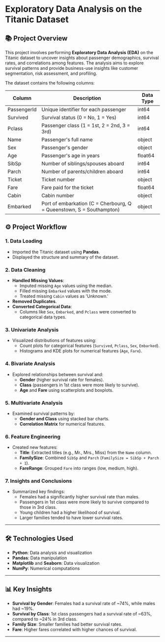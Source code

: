 # Exploratory Data Analysis on the Titanic Dataset

## 📚 Project Overview

This project involves performing **Exploratory Data Analysis (EDA)** on the Titanic dataset to uncover insights about passenger demographics, survival rates, and correlations among features. The analysis aims to explore survival patterns and provide business-use insights like customer segmentation, risk assessment, and profiling.


The dataset contains the following columns:

| Column          | Description                                | Data Type   |
|------------------|--------------------------------------------|-------------|
| PassengerId      | Unique identifier for each passenger      | int64       |
| Survived         | Survival status (0 = No, 1 = Yes)         | int64       |
| Pclass           | Passenger class (1 = 1st, 2 = 2nd, 3 = 3rd)| int64       |
| Name             | Passenger's full name                     | object      |
| Sex              | Passenger's gender                        | object      |
| Age              | Passenger's age in years                  | float64     |
| SibSp            | Number of siblings/spouses aboard         | int64       |
| Parch            | Number of parents/children aboard         | int64       |
| Ticket           | Ticket number                             | object      |
| Fare             | Fare paid for the ticket                  | float64     |
| Cabin            | Cabin number                              | object      |
| Embarked         | Port of embarkation (C = Cherbourg, Q = Queenstown, S = Southampton)| object |


## ⚙️ Project Workflow

### 1. Data Loading
- Imported the Titanic dataset using **Pandas**.
- Displayed the structure and summary of the dataset.

### 2. Data Cleaning
- **Handled Missing Values**:
  - Imputed missing `Age` values using the median.
  - Filled missing `Embarked` values with the mode.
  - Treated missing `Cabin` values as 'Unknown.'
- **Removed Duplicates**.
- **Converted Categorical Data**:
  - Columns like `Sex`, `Embarked`, and `Pclass` were converted to categorical data types.

### 3. Univariate Analysis
- Visualized distributions of features using:
  - Count plots for categorical features (`Survived`, `Pclass`, `Sex`, `Embarked`).
  - Histograms and KDE plots for numerical features (`Age`, `Fare`).

### 4. Bivariate Analysis
- Explored relationships between survival and:
  - **Gender** (higher survival rate for females).
  - **Class** (passengers in 1st class were more likely to survive).
  - **Age** and **Fare** using scatterplots and boxplots.

### 5. Multivariate Analysis
- Examined survival patterns by:
  - **Gender and Class** using stacked bar charts.
  - **Correlation Matrix** for numerical features.

### 6. Feature Engineering
- Created new features:
  - **Title**: Extracted titles (e.g., Mr., Mrs., Miss) from the `Name` column.
  - **FamilySize**: Combined `SibSp` and `Parch` (`FamilySize = SibSp + Parch + 1`).
  - **FareRange**: Grouped `Fare` into ranges (low, medium, high).

### 7. Insights and Conclusions
- Summarized key findings:
  - Females had a significantly higher survival rate than males.
  - Passengers in 1st class were more likely to survive compared to those in 3rd class.
  - Young children had a higher likelihood of survival.
  - Larger families tended to have lower survival rates.

---

## 🛠️ Technologies Used
- **Python**: Data analysis and visualization
- **Pandas**: Data manipulation
- **Matplotlib** and **Seaborn**: Data visualization
- **NumPy**: Numerical computations

---

## 📊 Key Insights
- **Survival by Gender**: Females had a survival rate of ~74%, while males had ~19%.
- **Survival by Class**: 1st class passengers had a survival rate of ~63%, compared to ~24% in 3rd class.
- **Family Size**: Smaller families had better survival rates.
- **Fare**: Higher fares correlated with higher chances of survival.

---